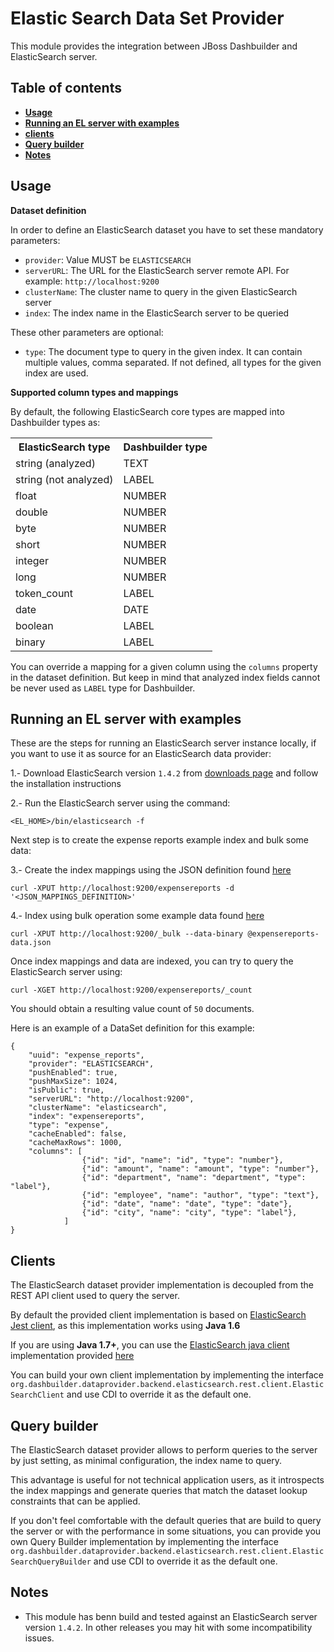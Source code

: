 Elastic Search Data Set Provider
================================

This module provides the integration between JBoss Dashbuilder and ElasticSearch server.          

Table of contents
------------------

* **[Usage](#usage)**
* **[Running an EL server with examples](#running-an-el-server-with-examples)**
* **[clients](#clients)**
* **[Query builder](#query-builder)**
* **[Notes](#notes)**


Usage
-----

**Dataset definition**

In order to define an ElasticSearch dataset you have to set these mandatory parameters:                
* <code>provider</code>: Value MUST be <code>ELASTICSEARCH</code>           
* <code>serverURL</code>: The URL for the ElasticSearch server remote API. For example: <code>http://localhost:9200</code>           
* <code>clusterName</code>: The cluster name to query in the given ElasticSearch server           
* <code>index</code>: The index name in the ElasticSearch server to be queried           

These other parameters are optional:                
* <code>type</code>: The document type to query in the given index. It can contain multiple values, comma separated. If not defined, all types for the given index are used.           

**Supported column types and mappings**

By default, the following ElasticSearch core types are mapped into Dashbuilder types as:                     
<table>
    <tr>
        <th>ElasticSearch type</th>
        <th>Dashbuilder type</th>
    </tr>
    <tr>
        <td>string (analyzed)</td>
        <td>TEXT</td>
    </tr>
    <tr>
        <td>string (not analyzed)</td>
        <td>LABEL</td>
    </tr>
    <tr>
        <td>float</td>
        <td>NUMBER</td>
    </tr>
    <tr>
        <td>double</td>
        <td>NUMBER</td>
    </tr>
    <tr>
        <td>byte</td>
        <td>NUMBER</td>
    </tr>
    <tr>
        <td>short</td>
        <td>NUMBER</td>
    </tr>
    <tr>
        <td>integer</td>
        <td>NUMBER</td>
    </tr>
    <tr>
        <td>long</td>
        <td>NUMBER</td>
    </tr>
    <tr>
        <td>token_count</td>
        <td>LABEL</td>
    </tr>
    <tr>
        <td>date</td>
        <td>DATE</td>
    </tr>
    <tr>
        <td>boolean</td>
        <td>LABEL</td>
    </tr>
    <tr>
        <td>binary</td>
        <td>LABEL</td>
    </tr>
</table>

You can override a mapping for a given column using the <code>columns</code> property in the dataset definition. But keep in mind that analyzed index fields cannot be never used as <code>LABEL</code> type for Dashbuilder.       

Running an EL server with examples
----------------------------------

These are the steps for running an ElasticSearch server instance locally, if you want to use it as source for an ElasticSearch data provider:               

1.- Download ElasticSearch version <code>1.4.2</code> from [downloads page](http://www.elasticsearch.org/download/) and follow the installation instructions                

2.- Run the ElasticSearch server using the command:
    
    <EL_HOME>/bin/elasticsearch -f
    
Next step is to create the expense reports example index and bulk some data:           

3.- Create the index mappings using the JSON definition found [here](./src/test/resources/org/dashbuilder/dataprovider/backend/elasticsearch/server/example-data/expensereports-mappings.json)                      
    
    curl -XPUT http://localhost:9200/expensereports -d '<JSON_MAPPINGS_DEFINITION>'
    
4.- Index using bulk operation some example data found [here](./src/test/resources/org/dashbuilder/dataprovider/backend/elasticsearch/server/example-data/expensereports-data.json)               
    
    curl -XPUT http://localhost:9200/_bulk --data-binary @expensereports-data.json

Once index mappings and data are indexed, you can try to query the ElasticSearch server using:                     

    curl -XGET http://localhost:9200/expensereports/_count
    
You should obtain a resulting value count of <code>50</code> documents.                  

Here is an example of a DataSet definition for this example:                        

    {
        "uuid": "expense_reports",
        "provider": "ELASTICSEARCH",
        "pushEnabled": true,
        "pushMaxSize": 1024,
        "isPublic": true,
        "serverURL": "http://localhost:9200",
        "clusterName": "elasticsearch",
        "index": "expensereports",
        "type": "expense",
        "cacheEnabled": false,
        "cacheMaxRows": 1000,
        "columns": [
                    {"id": "id", "name": "id", "type": "number"},
                    {"id": "amount", "name": "amount", "type": "number"},
                    {"id": "department", "name": "department", "type": "label"},
                    {"id": "employee", "name": "author", "type": "text"},
                    {"id": "date", "name": "date", "type": "date"},
                    {"id": "city", "name": "city", "type": "label"},
                ]
    }

Clients
-------

The ElasticSearch dataset provider implementation is decoupled from the REST API client used to query the server.       

By default the provided client implementation is based on [ElasticSearch Jest client](https://github.com/searchbox-io/Jest), as this implementation works using **Java 1.6**                   

If you are using **Java 1.7+**, you can use the [ElasticSearch java client](http://www.elasticsearch.org/guide/en/elasticsearch/client/java-api/current/client.html) implementation provided [here](./src/main/sandbox)                                    

You can build your own client implementation by implementing the interface <code>org.dashbuilder.dataprovider.backend.elasticsearch.rest.client.ElasticSearchClient</code> and use CDI to override it as the default one.         

Query builder
-------------

The ElasticSearch dataset provider allows to perform queries to the server by just setting, as minimal configuration, the index name to query.        

This advantage is useful for not technical application users, as it introspects the index mappings and generate queries that match the dataset lookup constraints that can be applied.         

If you don't feel comfortable with the default queries that are build to query the server or with the performance in some situations, you can provide you own Query Builder implementation by implementing the interface <code>org.dashbuilder.dataprovider.backend.elasticsearch.rest.client.ElasticSearchQueryBuilder</code> and use CDI to override it as the default one.                   

Notes
-----
* This module has benn build and tested against an ElasticSearch server version  <code>1.4.2</code>. In other releases you may hit with some incompatibility issues.                     

